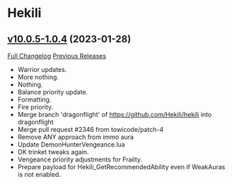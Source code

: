 # Hekili

## [v10.0.5-1.0.4](https://github.com/Hekili/hekili/tree/v10.0.5-1.0.4) (2023-01-28)
[Full Changelog](https://github.com/Hekili/hekili/compare/v10.0.5-1.0.3c...v10.0.5-1.0.4) [Previous Releases](https://github.com/Hekili/hekili/releases)

- Warrior updates.  
- More nothing.  
- Nothing.  
- Balance priority update.  
- Formatting.  
- Fire priority.  
- Merge branch 'dragonflight' of https://github.com/Hekili/hekili into dragonflight  
- Merge pull request #2346 from towicode/patch-4  
- Remove ANY approach from immo aura  
- Update DemonHunterVengeance.lua  
- DK trinket tweaks again.  
- Vengeance priority adjustments for Frailty.  
- Prepare payload for Hekili\_GetRecommendedAbility even if WeakAuras is not enabled.  
